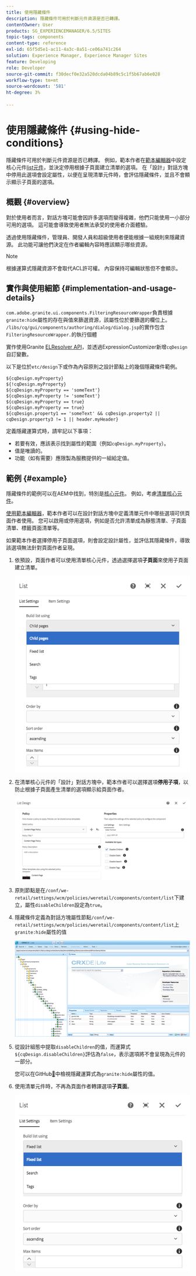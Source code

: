 ```yaml
---
title: 使用隱藏條件
description: 隱藏條件可用於判斷元件資源是否已轉譯。
contentOwner: User
products: SG_EXPERIENCEMANAGER/6.5/SITES
topic-tags: components
content-type: reference
exl-id: 65f5d5e1-ac11-4a3c-8a51-ce06a741c264
solution: Experience Manager, Experience Manager Sites
feature: Developing
role: Developer
source-git-commit: f30decf0e32a520dcda04b89c5c1f5b67ab6e028
workflow-type: tm+mt
source-wordcount: '581'
ht-degree: 3%

---
```


# 使用隱藏條件 {#using-hide-conditions}

隱藏條件可用於判斷元件資源是否已轉譯。 例如，範本作者在[範本編輯器](/help/sites-authoring/templates.md)中設定核心元件[list元件](https://experienceleague.adobe.com/docs/experience-manager-core-components/using/wcm-components/list.html?lang=zh-Hant)，並決定停用根據子頁面建立清單的選項。 在「設計」對話方塊中停用此選項會設定屬性，以便在呈現清單元件時，會評估隱藏條件，並且不會顯示顯示子頁面的選項。

## 概觀 {#overview}

對於使用者而言，對話方塊可能會因許多選項而變得複雜，他們只能使用一小部分可用的選項。 這可能會導致使用者無法承受的使用者介面體驗。

透過使用隱藏條件，管理員、開發人員和超級使用者便能根據一組規則來隱藏資源。 此功能可讓他們決定在作者編輯內容時應該顯示哪些資源。

>[!NOTE]
>
>根據運算式隱藏資源不會取代ACL許可權。 內容保持可編輯狀態但不會顯示。

## 實作與使用細節 {#implementation-and-usage-details}

`com.adobe.granite.ui.components.FilteringResourceWrapper`負責根據`granite:hide`屬性的存在與值來篩選資源，該屬性位於要篩選的欄位上。 `/libs/cq/gui/components/authoring/dialog/dialog.jsp`的實作包含`FilteringResourceWrapper.`的執行個體

實作使用Granite [ELResolver API](https://developer.adobe.com/experience-manager/reference-materials/6-5/granite-ui/api/jcr_root/libs/granite/ui/docs/server/el.html)，並透過ExpressionCustomizer新增`cqDesign`自訂變數。

以下是位於`etc/design`下或作為內容原則之設計節點上的幾個隱藏條件範例。

```
${cqDesign.myProperty}
${!cqDesign.myProperty}
${cqDesign.myProperty == 'someText'}
${cqDesign.myProperty != 'someText'}
${cqDesign.myProperty == true}
${cqDesign.myProperty == true}
${cqDesign.property1 == 'someText' && cqDesign.property2 || cqDesign.property3 != 1 || header.myHeader}
```

定義隱藏運算式時，請牢記以下事項：

* 若要有效，應該表示找到屬性的範圍（例如`cqDesign.myProperty`）。
* 值是唯讀的。
* 功能（如有需要）應限製為服務提供的一組給定值。

## 範例 {#example}

隱藏條件的範例可以在AEM中找到，特別是[核心元件](https://experienceleague.adobe.com/docs/experience-manager-core-components/using/introduction.html?lang=zh-hant)。 例如，考慮[清單核心元件](https://experienceleague.adobe.com/docs/experience-manager-core-components/using/wcm-components/list.html?lang=zh-Hant)。

[使用範本編輯器](/help/sites-authoring/templates.md)，範本作者可以在設計對話方塊中定義清單元件中哪些選項可供頁面作者使用。 您可以啟用或停用選項，例如是否允許清單成為靜態清單、子頁面清單、標籤頁面清單等。

如果範本作者選擇停用子頁面選項，則會設定設計屬性，並評估其隱藏條件，導致該選項無法針對頁面作者呈現。

1. 依預設，頁面作者可以使用清單核心元件，透過選擇選項&#x200B;**子頁面**&#x200B;來使用子頁面建立清單。

   ![chlimage_1-218](assets/chlimage_1-218.png)

1. 在清單核心元件的「設計」對話方塊中，範本作者可以選擇選項&#x200B;**停用子項**，以防止根據子頁面產生清單的選項顯示給頁面作者。

   ![chlimage_1-219](assets/chlimage_1-219.png)

1. 原則節點是在`/conf/we-retail/settings/wcm/policies/weretail/components/content/list`下建立，屬性`disableChildren`設定為`true`。
1. 隱藏條件定義為對話方塊屬性節點`/conf/we-retail/settings/wcm/policies/weretail/components/content/list`上`granite:hide`屬性的值

   ![chlimage_1-220](assets/chlimage_1-220.png)

1. 從設計組態中提取`disableChildren`的值，而運算式`${cqDesign.disableChildren}`評估為`false`，表示選項將不會呈現為元件的一部分。

   您可以在GitHub[&#128279;](https://github.com/adobe/aem-core-wcm-components/blob/main/content/src/content/jcr_root/apps/core/wcm/components/list/v1/list/_cq_dialog/.content.xml#L40)中檢視隱藏運算式為`granite:hide`屬性的值。

1. 使用清單元件時，不再為頁面作者轉譯選項&#x200B;**子頁面**。

   ![chlimage_1-221](assets/chlimage_1-221.png)
